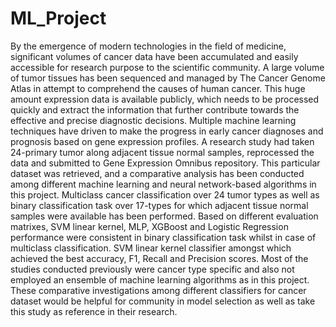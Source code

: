 # ML_Project
By the emergence of modern technologies in the
field of medicine, significant volumes of cancer data have been accumulated and easily
accessible for research purpose to the scientific community. A large volume of tumor
tissues has been sequenced and managed by The Cancer Genome Atlas in attempt to
comprehend the causes of human cancer. This huge amount expression data is available
publicly, which needs to be processed quickly and extract the information that further
contribute towards the effective and precise diagnostic decisions. Multiple machine
learning techniques have driven to make the progress in early cancer diagnoses and
prognosis based on gene expression profiles.
A research study had taken 24-primary tumor along adjacent tissue normal samples,
reprocessed the data and submitted to Gene Expression Omnibus repository. This
particular dataset was retrieved, and a comparative analysis has been conducted among
different machine learning and neural network-based algorithms in this project.
Multiclass cancer classification over 24 tumor types as well as binary classification task
over 17-types for which adjacent tissue normal samples were available has been
performed. Based on different evaluation matrixes, SVM linear kernel, MLP, XGBoost
and Logistic Regression performance were consistent in binary classification task
whilst in case of multiclass classification. SVM linear kernel classifier amongst which
achieved the best accuracy, F1, Recall and Precision scores. Most of the studies
conducted previously were cancer type specific and also not employed an ensemble of
machine learning algorithms as in this project. These comparative investigations among
different classifiers for cancer dataset would be helpful for community in model
selection as well as take this study as reference in their research.
